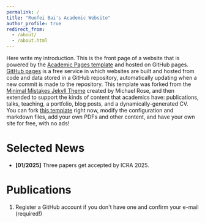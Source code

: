```yaml
---
permalink: /
title: "Ruofei Bai's Academic Website"
author_profile: true
redirect_from: 
  - /about/
  - /about.html
---
```


Here write my introduction. This is the front page of a website that is powered by the [Academic Pages template](https://github.com/academicpages/academicpages.github.io) and hosted on GitHub pages. [GitHub pages](https://pages.github.com) is a free service in which websites are built and hosted from code and data stored in a GitHub repository, automatically updating when a new commit is made to the repository. This template was forked from the [Minimal Mistakes Jekyll Theme](https://mmistakes.github.io/minimal-mistakes/) created by Michael Rose, and then extended to support the kinds of content that academics have: publications, talks, teaching, a portfolio, blog posts, and a dynamically-generated CV. You can fork [this template](https://github.com/academicpages/academicpages.github.io) right now, modify the configuration and markdown files, add your own PDFs and other content, and have your own site for free, with no ads!

Selected News
======
* **[01/2025]** Three papers get accepted by ICRA 2025.


Publications
======
1. Register a GitHub account if you don't have one and confirm your e-mail (required!)



